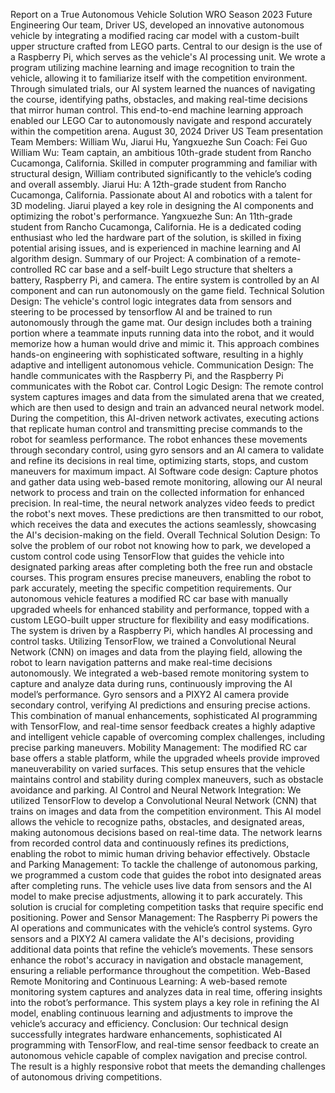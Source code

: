 Report on a True Autonomous Vehicle Solution
WRO Season 2023 Future Engineering
Our team, Driver US, developed an innovative autonomous vehicle by integrating a modified racing car model with a custom-built upper structure crafted from LEGO parts. Central to our design is the use of a Raspberry Pi, which serves as the vehicle's AI processing unit. We wrote a program utilizing machine learning and image recognition to train the vehicle, allowing it to familiarize itself with the competition environment. Through simulated trials, our AI system learned the nuances of navigating the course, identifying paths, obstacles, and making real-time decisions that mirror human control. This end-to-end machine learning approach enabled our LEGO Car to autonomously navigate and respond accurately within the competition arena.
August 30, 2024
Driver US Team presentation
Team Members: William Wu, Jiarui Hu, Yangxuezhe Sun
Coach: Fei Guo
William Wu: Team captain, an ambitious 10th-grade student from Rancho Cucamonga, California.  Skilled in computer programming and familiar with structural design, William contributed significantly to the vehicle’s coding and overall assembly.
Jiarui Hu: A 12th-grade student from Rancho Cucamonga, California.  Passionate about AI and robotics with a talent for 3D modeling. Jiarui played a key role in designing the AI components and optimizing the robot's performance.
Yangxuezhe Sun: An 11th-grade student from Rancho Cucamonga, California.  He is a dedicated coding enthusiast who led the hardware part of the solution, is skilled in fixing potential arising issues, and is experienced in machine learning and AI algorithm design.
Summary of our Project: A combination of a remote-controlled RC car base and a self-built Lego structure that shelters a battery, Raspberry Pi, and camera. The entire system is controlled by an AI component and can run autonomously on the game field. 
Technical Solution Design: The vehicle's control logic integrates data from sensors and steering to be processed by tensorflow AI and be trained to run autonomously through the game mat. Our design includes both a training portion where a teammate inputs running data into the robot, and it would memorize how a human would drive and mimic it. This approach combines hands-on engineering with sophisticated software, resulting in a highly adaptive and intelligent autonomous vehicle.
Communication Design: The handle communicates with the Raspberry Pi, and the Raspberry Pi communicates with the Robot car.
Control Logic Design:  The remote control system captures images and data from the simulated arena that we created, which are then used to design and train an advanced neural network model. During the competition, this AI-driven network activates, executing actions that replicate human control and transmitting precise commands to the robot for seamless performance. The robot enhances these movements through secondary control, using gyro sensors and an AI camera to validate and refine its decisions in real time, optimizing starts, stops, and custom maneuvers for maximum impact.
AI Software code design: Capture photos and gather data using web-based remote monitoring, allowing our AI neural network to process and train on the collected information for enhanced precision. In real-time, the neural network analyzes video feeds to predict the robot's next moves. These predictions are then transmitted to our robot, which receives the data and executes the actions seamlessly, showcasing the AI's decision-making on the field.
Overall Technical Solution Design:  To solve the problem of our robot not knowing how to park, we developed a custom control code using TensorFlow that guides the vehicle into designated parking areas after completing both the free run and obstacle courses. This program ensures precise maneuvers, enabling the robot to park accurately, meeting the specific competition requirements.  Our autonomous vehicle features a modified RC car base with manually upgraded wheels for enhanced stability and performance, topped with a custom LEGO-built upper structure for flexibility and easy modifications. The system is driven by a Raspberry Pi, which handles AI processing and control tasks. Utilizing TensorFlow, we trained a Convolutional Neural Network (CNN) on images and data from the playing field, allowing the robot to learn navigation patterns and make real-time decisions autonomously.  We integrated a web-based remote monitoring system to capture and analyze data during runs, continuously improving the AI model’s performance. Gyro sensors and a PIXY2 AI camera provide secondary control, verifying AI predictions and ensuring precise actions. This combination of manual enhancements, sophisticated AI programming with TensorFlow, and real-time sensor feedback creates a highly adaptive and intelligent vehicle capable of overcoming complex challenges, including precise parking maneuvers.
Mobility Management:
The modified RC car base offers a stable platform, while the upgraded wheels provide improved maneuverability on varied surfaces. This setup ensures that the vehicle maintains control and stability during complex maneuvers, such as obstacle avoidance and parking.
AI Control and Neural Network Integration:
We utilized TensorFlow to develop a Convolutional Neural Network (CNN) that trains on images and data from the competition environment. This AI model allows the vehicle to recognize paths, obstacles, and designated areas, making autonomous decisions based on real-time data. The network learns from recorded control data and continuously refines its predictions, enabling the robot to mimic human driving behavior effectively.
Obstacle and Parking Management:
To tackle the challenge of autonomous parking, we programmed a custom code that guides the robot into designated areas after completing runs. The vehicle uses live data from sensors and the AI model to make precise adjustments, allowing it to park accurately. This solution is crucial for completing competition tasks that require specific end positioning.
Power and Sensor Management:
The Raspberry Pi powers the AI operations and communicates with the vehicle’s control systems. Gyro sensors and a PIXY2 AI camera validate the AI's decisions, providing additional data points that refine the vehicle’s movements. These sensors enhance the robot's accuracy in navigation and obstacle management, ensuring a reliable performance throughout the competition.
Web-Based Remote Monitoring and Continuous Learning:
A web-based remote monitoring system captures and analyzes data in real time, offering insights into the robot’s performance. This system plays a key role in refining the AI model, enabling continuous learning and adjustments to improve the vehicle’s accuracy and efficiency.
Conclusion:
Our technical design successfully integrates hardware enhancements, sophisticated AI programming with TensorFlow, and real-time sensor feedback to create an autonomous vehicle capable of complex navigation and precise control. The result is a highly responsive robot that meets the demanding challenges of autonomous driving competitions.






